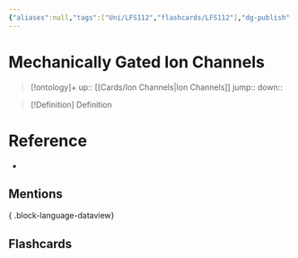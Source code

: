 ```yaml
---
{"aliases":null,"tags":["Uni/LFS112","flashcards/LFS112"],"dg-publish":true,"permalink":"/cards/mechanically-gated-ion-channels/","dgPassFrontmatter":true}
---
```


# Mechanically Gated Ion Channels

> [!ontology]+
> up:: [[Cards/Ion Channels\|Ion Channels]]
> jump:: 
> down:: 

> [!Definition] Definition

# Reference

- 

## Mentions


{ .block-language-dataview}

## Flashcards